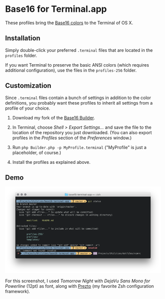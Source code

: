 # Base16 for Terminal.app

These profiles bring the [Base16 colors](https://github.com/chriskempson/base16) to the Terminal of OS X.

## Installation

Simply double-click your preferred `.terminal` files that are located in the `profiles` folder.

If you want Terminal to preserve the basic ANSI colors (which requires additional configuration), use the files in the `profiles-256` folder.

## Customization

Since `.terminal` files contain a bunch of settings in addition to the color definitions, you probably want these profiles to inherit all settings from a profile of your choice.

1. Download my fork of the [Base16 Builder](https://github.com/vbwx/base16-builder-php).

2. In Terminal, choose *Shell > Export Settings&hellip;* and save the file to the location of the repository you just downloaded. (You can also export profiles in the *Profiles* section of the *Preferences* window.)

3. Run `php Builder.php -p MyProfile.terminal` ("MyProfile" is just a placeholder, of course.)

4. Install the profiles as explained above.

## Demo

![Tomorrow Night profile](assets/tomorrow-night.png)

For this screenshot, I used *Tomorrow Night* with *DejaVu Sans Mono for Powerline* (12pt) as font, along with [Prezto](https://github.com/vbwx/prezto) (my favorite Zsh configuration framework).
